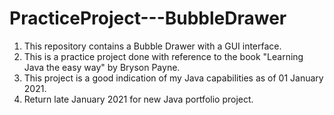 ﻿# PracticeProject---BubbleDrawer

1. This repository contains a Bubble Drawer with a GUI interface. 
2. This is a practice project done with reference to the book "Learning Java the easy way" by Bryson Payne. 
3. This project is a good indication of my Java capabilities as of 01 January 2021.
4. Return late January 2021 for new Java portfolio project.
